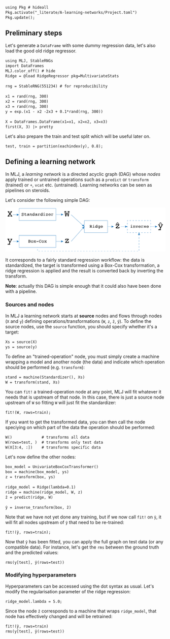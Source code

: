<!--This file was generated, do not modify it.-->
````julia:ex1
using Pkg # hideall
Pkg.activate("_literate/A-learning-networks/Project.toml")
Pkg.update();
````

## Preliminary steps

Let's generate a `DataFrame` with some dummy regression data, let's also load the good old ridge regressor.

````julia:ex2
using MLJ, StableRNGs
import DataFrames
MLJ.color_off() # hide
Ridge = @load RidgeRegressor pkg=MultivariateStats

rng = StableRNG(551234) # for reproducibility

x1 = rand(rng, 300)
x2 = rand(rng, 300)
x3 = rand(rng, 300)
y = exp.(x1 - x2 -2x3 + 0.1*rand(rng, 300))

X = DataFrames.DataFrame(x1=x1, x2=x2, x3=x3)
first(X, 3) |> pretty
````

Let's also prepare the train and test split which will be useful later on.

````julia:ex3
test, train = partition(eachindex(y), 0.8);
````

## Defining a learning network

In MLJ, a *learning network* is a directed acyclic graph (DAG) whose *nodes* apply trained or untrained operations such as a `predict` or `transform` (trained) or `+`, `vcat` etc. (untrained).
Learning networks can be seen as pipelines on steroids.

Let's consider the following simple DAG:

![Operation DAG](/assets/diagrams/composite1.svg)

It corresponds to a fairly standard regression workflow: the data is standardized, the target is transformed using a Box-Cox transformation, a ridge regression is applied and the result is converted back by inverting the transform.

**Note**: actually  this DAG is simple enough that it could also have been done with a pipeline.

### Sources and nodes

In MLJ a learning network starts at **source** nodes and flows through nodes (`X` and `y`) defining operations/transformations (`W`, `z`, `ẑ`, `ŷ`).
To define the source nodes, use the `source` function, you should specify whether it's a target:

````julia:ex4
Xs = source(X)
ys = source(y)
````

To define an "trained-operation" node, you must simply create a machine wrapping a model and another node (the data) and indicate which operation should be performed (e.g. `transform`):

````julia:ex5
stand = machine(Standardizer(), Xs)
W = transform(stand, Xs)
````

You can `fit!` a trained-operation node at any point, MLJ will fit whatever it needs that is upstream of that node.
In this case, there is just a source node upstream of `W` so fitting `W` will just fit the standardizer:

````julia:ex6
fit!(W, rows=train);
````

If you want to get the transformed data, you can then call the node speciying on which part of the data the operation should be performed:

````julia:ex7
W()             # transforms all data
W(rows=test, )  # transforms only test data
W(X[3:4, :])    # transforms specific data
````

Let's now define the other nodes:

````julia:ex8
box_model = UnivariateBoxCoxTransformer()
box = machine(box_model, ys)
z = transform(box, ys)

ridge_model = Ridge(lambda=0.1)
ridge = machine(ridge_model, W, z)
ẑ = predict(ridge, W)

ŷ = inverse_transform(box, ẑ)
````

Note that we have not yet done any training, but if we now call `fit!` on `ŷ`, it will fit all nodes upstream of `ŷ` that need to be re-trained:

````julia:ex9
fit!(ŷ, rows=train);
````

Now that `ŷ` has been fitted, you can apply the full graph on test data (or any compatible data). For instance, let's get the `rms` between the ground truth and the predicted values:

````julia:ex10
rms(y[test], ŷ(rows=test))
````

### Modifying hyperparameters

Hyperparameters can be accessed using the dot syntax as usual.
Let's modify the regularisation parameter of the ridge regression:

````julia:ex11
ridge_model.lambda = 5.0;
````

Since the node `ẑ` corresponds to a machine that wraps `ridge_model`, that node has effectively changed and will be retrained:

````julia:ex12
fit!(ŷ, rows=train)
rms(y[test], ŷ(rows=test))
````

